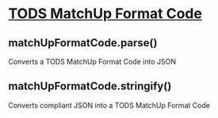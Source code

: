 # [TODS MatchUp Format Code](https://itftennis.atlassian.net/wiki/spaces/TODS/pages/1272840309/MatchUp+Format+Code)

## matchUpFormatCode.parse()
Converts a TODS MatchUp Format Code into JSON

## matchUpFormatCode.stringify()
Converts compliant JSON into a TODS MatchUp Format Code

